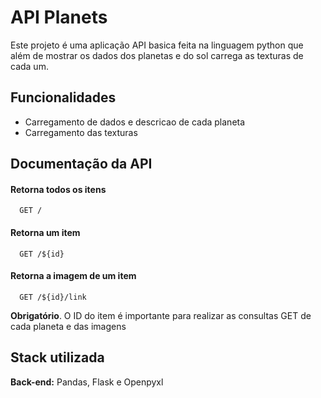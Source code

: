 
# API Planets

Este projeto é uma aplicação API basica feita na linguagem python que além de mostrar os dados dos planetas e do sol carrega as texturas de cada um.




## Funcionalidades

- Carregamento de dados e descricao de cada planeta
- Carregamento das texturas



## Documentação da API

#### Retorna todos os itens

```http
  GET /
```

#### Retorna um item

```http
  GET /${id}
```

#### Retorna a imagem de um item

```http
  GET /${id}/link
```

**Obrigatório**. O ID do item é importante para realizar as consultas GET de cada planeta e das imagens




## Stack utilizada

**Back-end:** Pandas, Flask e Openpyxl

